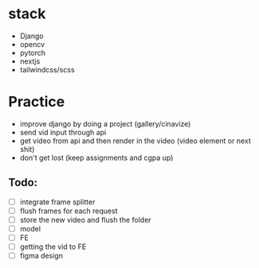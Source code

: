 # stack 
- Django 
- opencv
- pytorch 
- nextjs
- tailwindcss/scss

# Practice
- improve django by doing a project (gallery/cinavize)
- send vid input through api
- get video from api and then render in the video (video element or next shit)
- don't get lost (keep assignments and cgpa up)

## Todo:
- [ ] integrate frame splitter
- [ ] flush frames for each request
- [ ] store the new video and flush the folder
- [ ] model
- [ ] FE
- [ ] getting the vid to FE
- [ ] figma design
